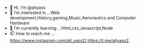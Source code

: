 - 👋 Hi, I’m @aliyass
- 👀 I’m interested in ...Web development,History,gaming,Music,Aeronautics and Computer Hardware
- 🌱 I’m currently learning ...Html,css,Javascript,Node
- 📫 How to reach me ... https://www.instagram.com/ali_yass2/,https://t.me/aliyass2.

